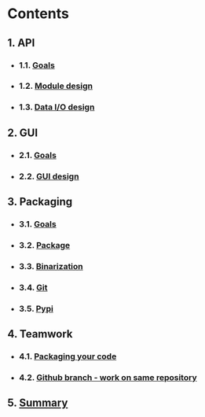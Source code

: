 # Contents
## 1. API
- ### 1.1. [Goals](mds/api_goals.md)
- ### 1.2. [Module design](mds/api_module_design.md)
- ### 1.3. [Data I/O design](mds/api_data_io_design.md)

## 2. GUI
- ### 2.1. [Goals](mds/gui_goals.md)
- ### 2.2. [GUI design](mds/gui_design.md)

## 3. Packaging
- ### 3.1. [Goals](mds/packaging_goals.md)
- ### 3.2. [Package](mds/packaging_package.md)
- ### 3.3. [Binarization](mds/packaging_binarization.md)
- ### 3.4. [Git](mds/packaging_git.md)
- ### 3.5. [Pypi](mds/packaging_pypi.md)

## 4. Teamwork
- ### 4.1. [Packaging your code](mds/co_packaging.md)
- ### 4.2. [Github branch - work on same repository](mds/co_github_branch.md)

## 5. [Summary](mds/summary.md)

